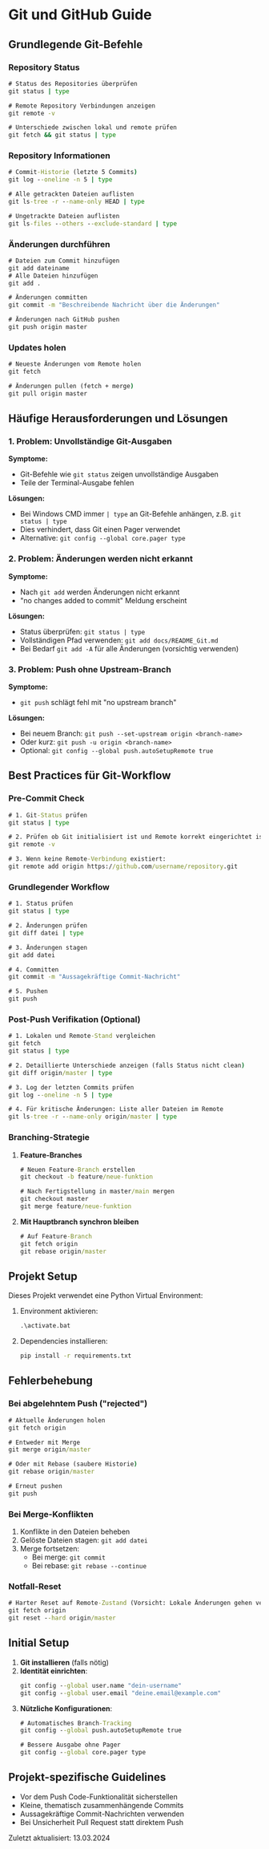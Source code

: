# Git und GitHub Guide

## Grundlegende Git-Befehle

### Repository Status

```cmd
# Status des Repositories überprüfen
git status | type

# Remote Repository Verbindungen anzeigen
git remote -v

# Unterschiede zwischen lokal und remote prüfen
git fetch && git status | type
```

### Repository Informationen

```cmd
# Commit-Historie (letzte 5 Commits)
git log --oneline -n 5 | type

# Alle getrackten Dateien auflisten
git ls-tree -r --name-only HEAD | type

# Ungetrackte Dateien auflisten
git ls-files --others --exclude-standard | type
```

### Änderungen durchführen

```cmd
# Dateien zum Commit hinzufügen
git add dateiname
# Alle Dateien hinzufügen
git add .

# Änderungen committen
git commit -m "Beschreibende Nachricht über die Änderungen"

# Änderungen nach GitHub pushen
git push origin master
```

### Updates holen

```cmd
# Neueste Änderungen vom Remote holen
git fetch

# Änderungen pullen (fetch + merge)
git pull origin master
```

## Häufige Herausforderungen und Lösungen

### 1. Problem: Unvollständige Git-Ausgaben

**Symptome:**
- Git-Befehle wie `git status` zeigen unvollständige Ausgaben
- Teile der Terminal-Ausgabe fehlen

**Lösungen:**
- Bei Windows CMD immer `| type` an Git-Befehle anhängen, z.B. `git status | type`
- Dies verhindert, dass Git einen Pager verwendet
- Alternative: `git config --global core.pager type`

### 2. Problem: Änderungen werden nicht erkannt

**Symptome:**
- Nach `git add` werden Änderungen nicht erkannt
- "no changes added to commit" Meldung erscheint

**Lösungen:**
- Status überprüfen: `git status | type`
- Vollständigen Pfad verwenden: `git add docs/README_Git.md`
- Bei Bedarf `git add -A` für alle Änderungen (vorsichtig verwenden)

### 3. Problem: Push ohne Upstream-Branch

**Symptome:**
- `git push` schlägt fehl mit "no upstream branch"

**Lösungen:**
- Bei neuem Branch: `git push --set-upstream origin <branch-name>`
- Oder kurz: `git push -u origin <branch-name>`
- Optional: `git config --global push.autoSetupRemote true`

## Best Practices für Git-Workflow

### Pre-Commit Check
```cmd
# 1. Git-Status prüfen
git status | type

# 2. Prüfen ob Git initialisiert ist und Remote korrekt eingerichtet ist
git remote -v

# 3. Wenn keine Remote-Verbindung existiert:
git remote add origin https://github.com/username/repository.git
```

### Grundlegender Workflow

```cmd
# 1. Status prüfen
git status | type

# 2. Änderungen prüfen
git diff datei | type

# 3. Änderungen stagen
git add datei

# 4. Committen
git commit -m "Aussagekräftige Commit-Nachricht"

# 5. Pushen
git push
```

### Post-Push Verifikation (Optional)
```cmd
# 1. Lokalen und Remote-Stand vergleichen
git fetch
git status | type

# 2. Detaillierte Unterschiede anzeigen (falls Status nicht clean)
git diff origin/master | type

# 3. Log der letzten Commits prüfen
git log --oneline -n 5 | type

# 4. Für kritische Änderungen: Liste aller Dateien im Remote
git ls-tree -r --name-only origin/master | type
```

### Branching-Strategie

1. **Feature-Branches**
   ```cmd
   # Neuen Feature-Branch erstellen
   git checkout -b feature/neue-funktion
   
   # Nach Fertigstellung in master/main mergen
   git checkout master
   git merge feature/neue-funktion
   ```

2. **Mit Hauptbranch synchron bleiben**
   ```cmd
   # Auf Feature-Branch
   git fetch origin
   git rebase origin/master
   ```

## Projekt Setup

Dieses Projekt verwendet eine Python Virtual Environment:

1. Environment aktivieren:
   ```cmd
   .\activate.bat
   ```

2. Dependencies installieren:
   ```cmd
   pip install -r requirements.txt
   ```

## Fehlerbehebung

### Bei abgelehntem Push ("rejected")

```cmd
# Aktuelle Änderungen holen
git fetch origin

# Entweder mit Merge
git merge origin/master

# Oder mit Rebase (saubere Historie)
git rebase origin/master

# Erneut pushen
git push
```

### Bei Merge-Konflikten

1. Konflikte in den Dateien beheben
2. Gelöste Dateien stagen: `git add datei`
3. Merge fortsetzen: 
   - Bei merge: `git commit`
   - Bei rebase: `git rebase --continue`

### Notfall-Reset

```cmd
# Harter Reset auf Remote-Zustand (Vorsicht: Lokale Änderungen gehen verloren!)
git fetch origin
git reset --hard origin/master
```

## Initial Setup

1. **Git installieren** (falls nötig)
2. **Identität einrichten**:
   ```cmd
   git config --global user.name "dein-username"
   git config --global user.email "deine.email@example.com"
   ```
3. **Nützliche Konfigurationen**:
   ```cmd
   # Automatisches Branch-Tracking
   git config --global push.autoSetupRemote true
   
   # Bessere Ausgabe ohne Pager
   git config --global core.pager type
   ```

## Projekt-spezifische Guidelines

- Vor dem Push Code-Funktionalität sicherstellen
- Kleine, thematisch zusammenhängende Commits
- Aussagekräftige Commit-Nachrichten verwenden
- Bei Unsicherheit Pull Request statt direktem Push

Zuletzt aktualisiert: 13.03.2024 